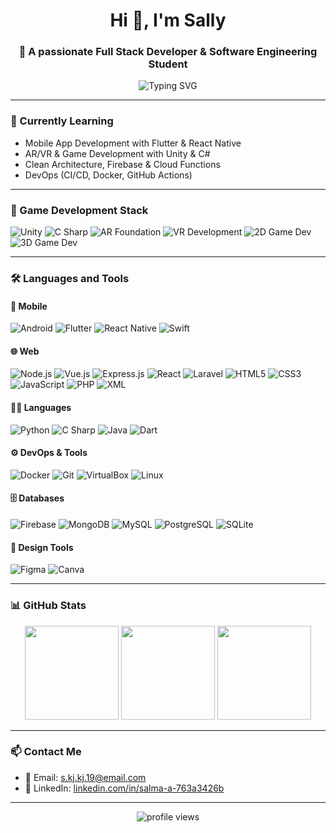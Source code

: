 <h1 align="center">Hi 👋, I'm Sally</h1>
<h3 align="center">🚀 A passionate Full Stack Developer & Software Engineering Student</h3>

<p align="center">
  <img src="https://readme-typing-svg.demolab.com?font=Fira+Code&size=24&duration=3000&pause=1000&center=true&vCenter=true&width=435&lines=Full+Stack+Developer;Mobile+App+Developer;Game+Developer+(AR/VR/2D/3D);Tech+Enthusiast" alt="Typing SVG" />
</p>

---

### 🌱 Currently Learning
- Mobile App Development with Flutter & React Native  
- AR/VR & Game Development with Unity & C#  
- Clean Architecture, Firebase & Cloud Functions  
- DevOps (CI/CD, Docker, GitHub Actions)

---

### 🧠 Game Development Stack

![Unity](https://img.shields.io/badge/Unity-000000?logo=unity&logoColor=white&style=for-the-badge)
![C Sharp](https://img.shields.io/badge/C%23-239120?logo=c-sharp&logoColor=white&style=for-the-badge)
![AR Foundation](https://img.shields.io/badge/AR%20Foundation-FF6F61?style=for-the-badge)
![VR Development](https://img.shields.io/badge/VR-4B8DF8?style=for-the-badge)
![2D Game Dev](https://img.shields.io/badge/2D-Game--Dev-8E44AD?style=for-the-badge)
![3D Game Dev](https://img.shields.io/badge/3D-Game--Dev-27AE60?style=for-the-badge)

---

### 🛠️ Languages and Tools

#### 📱 Mobile
![Android](https://img.shields.io/badge/Android-3DDC84?logo=android&logoColor=white&style=for-the-badge)
![Flutter](https://img.shields.io/badge/Flutter-02569B?logo=flutter&logoColor=white&style=for-the-badge)
![React Native](https://img.shields.io/badge/React_Native-20232A?logo=react&logoColor=61DAFB&style=for-the-badge)
![Swift](https://img.shields.io/badge/Swift-FA7343?logo=swift&logoColor=white&style=for-the-badge)

#### 🌐 Web
![Node.js](https://img.shields.io/badge/Node.js-339933?logo=nodedotjs&logoColor=white&style=for-the-badge)
![Vue.js](https://img.shields.io/badge/Vue.js-4FC08D?logo=vue.js&logoColor=white&style=for-the-badge)
![Express.js](https://img.shields.io/badge/Express.js-000000?logo=express&logoColor=white&style=for-the-badge)
![React](https://img.shields.io/badge/React-20232A?logo=react&logoColor=61DAFB&style=for-the-badge)
![Laravel](https://img.shields.io/badge/Laravel-FF2D20?logo=laravel&logoColor=white&style=for-the-badge)
![HTML5](https://img.shields.io/badge/HTML5-E34F26?logo=html5&logoColor=white&style=for-the-badge)
![CSS3](https://img.shields.io/badge/CSS3-1572B6?logo=css3&logoColor=white&style=for-the-badge)
![JavaScript](https://img.shields.io/badge/JavaScript-F7DF1E?logo=javascript&logoColor=black&style=for-the-badge)
![PHP](https://img.shields.io/badge/PHP-777BB4?logo=php&logoColor=white&style=for-the-badge)
![XML](https://img.shields.io/badge/XML-EF652A?style=for-the-badge)

#### 🧑‍💻 Languages
![Python](https://img.shields.io/badge/Python-3776AB?logo=python&logoColor=white&style=for-the-badge)
![C Sharp](https://img.shields.io/badge/C%23-239120?logo=c-sharp&logoColor=white&style=for-the-badge)
![Java](https://img.shields.io/badge/Java-007396?logo=java&logoColor=white&style=for-the-badge)
![Dart](https://img.shields.io/badge/Dart-0175C2?logo=dart&logoColor=white&style=for-the-badge)

#### ⚙️ DevOps & Tools
![Docker](https://img.shields.io/badge/Docker-2496ED?logo=docker&logoColor=white&style=for-the-badge)
![Git](https://img.shields.io/badge/Git-F05032?logo=git&logoColor=white&style=for-the-badge)
![VirtualBox](https://img.shields.io/badge/VirtualBox-183A61?logo=virtualbox&logoColor=white&style=for-the-badge)
![Linux](https://img.shields.io/badge/Linux-FCC624?logo=linux&logoColor=black&style=for-the-badge)

#### 🗄️ Databases
![Firebase](https://img.shields.io/badge/Firebase-FFCA28?logo=firebase&logoColor=black&style=for-the-badge)
![MongoDB](https://img.shields.io/badge/MongoDB-47A248?logo=mongodb&logoColor=white&style=for-the-badge)
![MySQL](https://img.shields.io/badge/MySQL-4479A1?logo=mysql&logoColor=white&style=for-the-badge)
![PostgreSQL](https://img.shields.io/badge/PostgreSQL-336791?logo=postgresql&logoColor=white&style=for-the-badge)
![SQLite](https://img.shields.io/badge/SQLite-003B57?logo=sqlite&logoColor=white&style=for-the-badge)

#### 🎨 Design Tools
![Figma](https://img.shields.io/badge/Figma-F24E1E?logo=figma&logoColor=white&style=for-the-badge)
![Canva](https://img.shields.io/badge/Canva-00C4CC?logo=canva&logoColor=white&style=for-the-badge)

---

### 📊 GitHub Stats

<p align="center">
  <img src="https://github-readme-stats.vercel.app/api?username=sally-ak&show_icons=true&theme=radical" height="150" />
  <img src="https://github-readme-streak-stats.herokuapp.com/?user=sally-ak&theme=radical" height="150"/>
  <img src="https://github-readme-stats.vercel.app/api/top-langs/?username=sally-ak&layout=compact&theme=radical" height="150" />
</p>

---

### 📫 Contact Me

- 📧 Email: s.kj.kj.19@email.com  
- 💬 LinkedIn: [linkedin.com/in/salma-a-763a3426b](https://linkedin.com/in/salma-a-763a3426b)

---

<p align="center">
  <img src="https://komarev.com/ghpvc/?username=sally-ak&label=Profile%20views&color=0e75b6&style=flat" alt="profile views"/>
</p>
